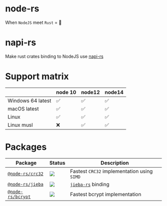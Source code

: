 # node-rs

When `NodeJS` meet `Rust` = 🚀

# napi-rs

Make rust crates binding to NodeJS use [napi-rs](https://github.com/Brooooooklyn/napi-rs)

# Support matrix

|                   | node 10 | node12 | node14 |
| ----------------- | ------- | ------ | ------ |
| Windows 64 latest | ✅      | ✅     | ✅     |
| macOS latest      | ✅      | ✅     | ✅     |
| Linux             | ✅      | ✅     | ✅     |
| Linux musl        | ❌      | ✅     | ✅     |

# Packages

| Package                                | Status                                                              | Description                                                |
| -------------------------------------- | ------------------------------------------------------------------- | ---------------------------------------------------------- |
| [`@node-rs/crc32`](./packages/crc32)   | ![](https://github.com/Brooooooklyn/node-rs/workflows/CI/badge.svg) | Fastest `CRC32` implementation using `SIMD`                |
| [`@node-rs/jieba`](./packages/jieba)   | ![](https://github.com/Brooooooklyn/node-rs/workflows/CI/badge.svg) | [`jieba-rs`](https://github.com/messense/jieba-rs) binding |
| [`@node-rs/bcrypt`](./packages/bcrypt) | ![](https://github.com/Brooooooklyn/node-rs/workflows/CI/badge.svg) | Fastest bcrypt implementation                              |

